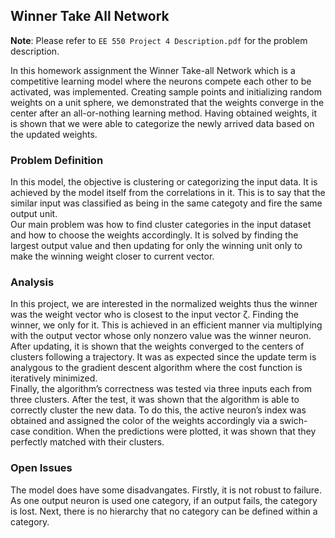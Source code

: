 ## Winner Take All Network

**Note**: Please refer to `EE 550 Project 4 Description.pdf` for the problem description.

In this homework assignment the Winner Take-all Network which is a competitive learning 
model where the neurons compete each other to be activated, was implemented. Creating 
sample points and initializing random weights on a unit sphere, we demonstrated that the 
weights converge in the center after an all-or-nothing learning method. Having obtained 
weights, it is shown that we were able to categorize the newly arrived data based on the 
updated weights.

### Problem Definition
In this model, the objective is clustering or categorizing the input data. It is achieved by the 
model itself from the correlations in it. This is to say that the similar input was classified as 
being in the same categoty and fire the same output unit.  
Our main problem was how to find cluster categories in the input dataset and how to choose 
the weights accordingly. It is solved by finding the largest output value and then updating for 
only the winning unit only to make the winning weight closer to current vector.  

### Analysis
In this project, we are interested in the normalized weights thus the winner was the weight 
vector who is closest to the input vector ζ. Finding the winner, we only for it. This is achieved 
in an efficient manner via multiplying with the output vector whose only nonzero value was 
the winner neuron.  
After updating, it is shown that the weights converged to the centers of clusters following a 
trajectory. It was as expected since the update term is analygous to the gradient descent 
algorithm where the cost function is iteratively minimized.  
Finally, the algorithm’s correctness was tested via three inputs each from three clusters. After 
the test, it was shown that the algorithm is able to correctly cluster the new data. To do this, 
the active neuron’s index was obtained and assigned the color of the weights accordingly via a 
swich-case condition. When the predictions were plotted, it was shown that they perfectly 
matched with their clusters.

### Open Issues
The model does have some disadvangates. Firstly, it is not robust to failure. As one output 
neuron is used one category, if an output fails, the category is lost. Next, there is no hierarchy 
that no category can be defined within a category.  

